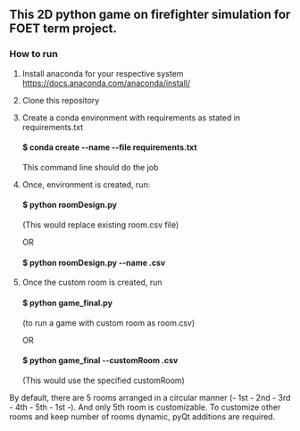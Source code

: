 
## This 2D python game on firefighter simulation for FOET term project.

### How to run

1. Install anaconda for your respective system
    https://docs.anaconda.com/anaconda/install/

2. Clone this repository

3. Create a conda environment with requirements as stated in requirements.txt

    #### $ conda create --name <env> --file requirements.txt
    This command line should do the job

4. Once, environment is created, run:
    
   #### $ python roomDesign.py
   (This would replace existing room.csv file)
    
   OR 
    
   #### $ python roomDesign.py --name <name of room>.csv
  
5. Once the custom room is created, run
   
   #### $ python game_final.py
   (to run a game with custom room as room.csv)
   
   OR
   
   #### $ python game_final --customRoom <custom room name>.csv
   (This would use the specified customRoom)
  
By default, there are 5 rooms arranged in a circular manner (- 1st - 2nd - 3rd - 4th - 5th - 1st -). And only 5th room is customizable. To customize other rooms and keep number of rooms dynamic, pyQt additions are required.

